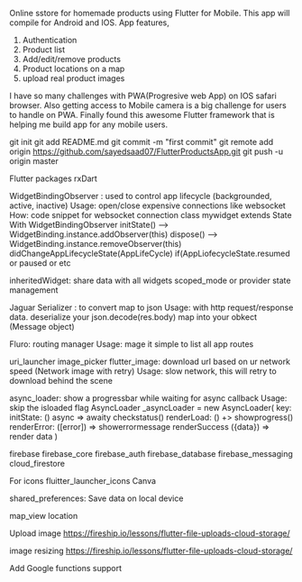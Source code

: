 Online sstore for homemade products using Flutter for Mobile.
This app will compile for Android and IOS. 
App features,
1. Authentication
2. Product list
3. Add/edit/remove products 
4. Product locations on a map
5. upload real product images

I have so many challenges with PWA(Progresive web App) on IOS  safari browser. Also getting access to Mobile camera is a big challenge for users to handle on PWA. 
Finally found this awesome Flutter framework that is helping me build app for any mobile users.


git init
git add README.md
git commit -m "first commit"
git remote add origin https://github.com/sayedsaad07/FlutterProductsApp.git
git push -u origin master

Flutter packages 
rxDart

WidgetBindingObserver : used to control app lifecycle (backgrounded, active, inactive)
    Usage: open/close expensive connections like websocket
    How: code snippet for websocket connection 
        class mywidget extends State With WidgetBindingObserver
            initState()  --> WidgetBinding.instance.addObserver(this)
            dispose()    --> WidgetBinding.instance.removeObserver(this)
            didChangeAppLifecycleState(AppLifeCycle)
                if(AppLiofecycleState.resumed or paused or etc
                
inheritedWidget: share data with all widgets
    scoped_mode or provider state management 

Jaguar Serializer : to convert map to json
    Usage: with http request/response data. deserialize your json.decode(res.body) map into your obkect (Message object)

Fluro: routing manager 
    Usage: mage it simple to list all app routes

uri_launcher
image_picker
flutter_image: download url based on ur network speed (Network image with retry)
    Usage: slow network, this will retry to download behind the scene

async_loader: show a progressbar while waiting for async callback
    Usage: skip the isloaded flag 
        AsyncLoader _asyncLoader = new AsyncLoader(
            key: 
            initState: () async => awaity checkstatus() 
            renderLoad: () +> showprogress()
            renderError: ([error]) => showerrormessage 
            renderSuccess ({data}) => render data
        )

firebase
    firebase_core
    firebase_auth
    firebase_database
    firebase_messaging
    cloud_firestore
    

For icons
    fluitter_launcher_icons
    Canva

shared_preferences: Save data on local device
    

map_view
location



Upload image 
https://fireship.io/lessons/flutter-file-uploads-cloud-storage/

image resizing
https://fireship.io/lessons/flutter-file-uploads-cloud-storage/

Add Google functions support





